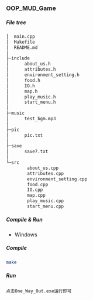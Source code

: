 ### OOP_MUD_Game

##### File tree

````bash
│  main.cpp
│  Makefile
│  README.md
│
├─include
│      about_us.h
│      attributes.h
│      environment_setting.h
│      food.h
│      IO.h
│      map.h
│      play_music.h
│      start_menu.h
│
├─music
│      test_bgm.mp3
│
├─pic
│      pic.txt
│
├─save
│      save7.txt
│
└─src
        about_us.cpp
        attributes.cpp
        environment_setting.cpp
        food.cpp
        IO.cpp
        map.cpp
        play_music.cpp
        start_menu.cpp
````

##### Compile & Run

- Windows

##### Compile

````bash
make
````

##### Run

```
点击One_Way_Out.exe运行即可
```

